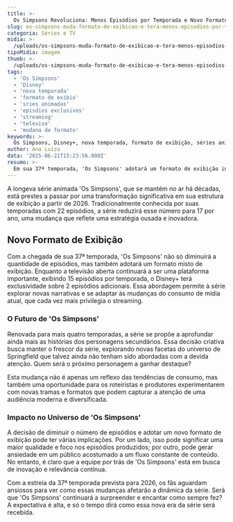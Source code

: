 ```yaml
---
title: >-
  Os Simpsons Revoluciona: Menos Episódios por Temporada e Novo Formato de Exibição
slug: os-simpsons-muda-formato-de-exibicao-e-tera-menos-episodios-por-temporada
categoria: Séries e TV
midia: >-
  /uploads/os-simpsons-muda-formato-de-exibicao-e-tera-menos-episodios-por-temporada-thumb.png
tipoMidia: imagem
thumb: >-
  /uploads/os-simpsons-muda-formato-de-exibicao-e-tera-menos-episodios-por-temporada-thumb.png
tags:
  - 'Os Simpsons'
  - 'Disney'
  - 'nova temporada'
  - 'formato de exibio'
  - 'sries animadas'
  - 'episdios exclusivos'
  - 'streaming'
  - 'televiso'
  - 'mudana de formato'
keywords: >-
  Os Simpsons, Disney+, nova temporada, formato de exibição, séries animadas, episódios exclusivos, streaming, televisão, mudança de formato
author: Ana Luiza
data: '2025-06-21T15:23:56.000Z'
resumo: >-
  Em sua 37ª temporada, 'Os Simpsons' adotará um formato de exibição inovador e reduzirá o número de episódios anuais, marcando uma nova era para a série.
---
```


A longeva série animada 'Os Simpsons', que se mantém no ar há décadas, está prestes a passar por uma transformação significativa em sua estrutura de exibição a partir de 2026. Tradicionalmente conhecida por suas temporadas com 22 episódios, a série reduzirá esse número para 17 por ano, uma mudança que reflete uma estratégia ousada e inovadora. 

## Novo Formato de Exibição

Com a chegada de sua 37ª temporada, 'Os Simpsons' não só diminuirá a quantidade de episódios, mas também adotará um formato misto de exibição. Enquanto a televisão aberta continuará a ser uma plataforma importante, exibindo 15 episódios por temporada, o Disney+ terá exclusividade sobre 2 episódios adicionais. Essa abordagem permite à série explorar novas narrativas e se adaptar às mudanças do consumo de mídia atual, que cada vez mais privilegia o streaming.

### O Futuro de 'Os Simpsons'

Renovada para mais quatro temporadas, a série se propõe a aprofundar ainda mais as histórias dos personagens secundários. Essa decisão criativa busca manter o frescor da série, explorando novas facetas do universo de Springfield que talvez ainda não tenham sido abordadas com a devida atenção. Quem será o próximo personagem a ganhar destaque? 

Esta mudança não é apenas um reflexo das tendências de consumo, mas também uma oportunidade para os roteiristas e produtores experimentarem com novas tramas e formatos que podem capturar a atenção de uma audiência moderna e diversificada.

### Impacto no Universo de 'Os Simpsons'

A decisão de diminuir o número de episódios e adotar um novo formato de exibição pode ter várias implicações. Por um lado, isso pode significar uma maior qualidade e foco nos episódios produzidos; por outro, pode gerar ansiedade em um público acostumado a um fluxo constante de conteúdo. No entanto, é claro que a equipe por trás de 'Os Simpsons' está em busca de inovação e relevância contínua.

Com a estreia da 37ª temporada prevista para 2026, os fãs aguardam ansiosos para ver como essas mudanças afetarão a dinâmica da série. Será que 'Os Simpsons' continuará a surpreender e encantar como sempre fez? A expectativa é alta, e só o tempo dirá como essa nova era da série será recebida.